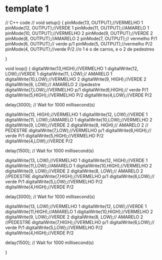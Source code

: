 # template 1
// C++ code
//
void setup()
{
  pinMode(13, OUTPUT);//VERMELHO 1
  pinMode(12, OUTPUT);//VERDE 1
  pinMode(11, OUTPUT);//AMARELO 1
  pinMode(10, OUTPUT);//VERMELHO 2 
  pinMode(9, OUTPUT);//VERDE 2
  pinMode(8, OUTPUT);//AMARELO 2
  pinMode(7, OUTPUT);// vermelho P/1
  pinMode(6, OUTPUT);// verde p/1
  pinMode(5, OUTPUT);//vermelho P/2
  pinMode(4, OUTPUT);//verde P/2
 //o 1 é o de carros, e o 2 de pedestres 
  
}

void loop()
{ 
  digitalWrite(13,HIGH);//VERMELHO 1
  digitalWrite(12, LOW);//VERDE 1
  digitalWrite(11, LOW);// AMARELO 1
  digitalWrite(10,LOW);//VERMELHO 2
  digitalWrite(9, HIGH);//VERDE 2
  digitalWrite(8, LOW);// AMARELO 2
  //pedestre
  digitalWrite(7,LOW);//VERMELHO p/1
  digitalWrite(6,HIGH);// verde P/1
  digitalWrite(5,HIGH);//VERMELHO P/2
  digitalWrite(4,LOW);//VERDE P/2 

  
  delay(3000); // Wait for 1000 millisecond(s)
  
  digitalWrite(13, HIGH);//VERMELHO 1
  digitalWrite(12, LOW);//VERDE 1
  digitalWrite(11, LOW);//AMARELO 1
  digitalWrite(10,LOW);//VERMELHO 2
  digitalWrite(9, LOW);//VERDE 2
  digitalWrite(8, HIGH);// AMARELO 2
  // PEDESTRE 
  digitalWrite(7,LOW);//VERMELHO p/1
  digitalWrite(6,HIGH);// verde P/1
  digitalWrite(5,HIGH);//VERMELHO P/2
  digitalWrite(4,LOW);//VERDE P/2 
  
  delay(1500); // Wait for 1000 millisecond(s)
  
  digitalWrite(13, LOW);//VERMELHO 1
  digitalWrite(12, HIGH);//VERDE 1
  digitalWrite(11,LOW);//AMARELO 1
  digitalWrite(10,HIGH);//VERMELHO 2
  digitalWrite(9, LOW);//VERDE 2
  digitalWrite(8, LOW);// AMARELO 2
  //PEDESTRE
  digitalWrite(7,HIGH);//VERMELHO p/1
  digitalWrite(6,LOW);// verde P/1
  digitalWrite(5,LOW);//VERMELHO P/2
  digitalWrite(4,HIGH);//VERDE P/2 
  
  delay(3000); // Wait for 1000 millisecond(s)
  
  
  digitalWrite(13, LOW);//VERMELHO 1
  digitalWrite(12, LOW);//VERDE 1
  digitalWrite(11,HIGH);//AMARELO 1
  digitalWrite(10,HIGH);//VERMELHO 2
  digitalWrite(9, LOW);//VERDE 2
  digitalWrite(8, LOW);// AMARELO 2
  //PEDESTRE
  digitalWrite(7,HIGH);//VERMELHO p/1
  digitalWrite(6,LOW);// verde P/1
  digitalWrite(5,LOW);//VERMELHO P/2
  digitalWrite(4,HIGH);//VERDE P/2
  
  delay(1500); // Wait for 1000 millisecond(s)
  
}
